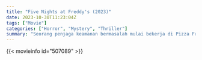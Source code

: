 ```yaml
---
title: "Five Nights at Freddy's (2023)"
date: 2023-10-30T11:23:04Z
tags: ["Movie"]
categories: ["Horror", "Mystery", "Thriller"]
summary: "Seorang penjaga keamanan bermasalah mulai bekerja di Pizza Freddy Fazbear. Pada malam pertamanya bekerja, dia menyadari bahwa shift malam tidak akan mudah untuk dilalui. Sebentar lagi dia akan mengungkap apa yang sebenarnya terjadi di rumah Freddy."
---
```


<mux-player stream-type="on-demand"
src="https://kp3d-my.sharepoint.com/personal/ryoo_kp3d_onmicrosoft_com/_layouts/15/download.aspx?share=EXLDQkKm80lBvPRpSJofH7cBezEW_5KaJT0XqTeyHZj_sw" prefer-playback="mse" controls>

</mux-player>


{{< movieinfo id="507089" >}}

<script src="https://cdn.jsdelivr.net/npm/@mux/mux-player"></script>

 <script type="application/ld+json ">
{
"@context": "https://schema.org/",
"@type": "VideoObject",
"name": "Five Nights at Freddy's (2023)",
"contentUrl": "https://stream.mux.com/FaAirb6yonV7djW5JlM1q301lkStHGhrogx028veb01rec.m3u8",
"thumbnailUrl": "https://www.themoviedb.org/t/p/original/dP6aTajnmITTfipJdb1I66WCMlS.jpg?width=314&fit_mode=preserve&time=25",
"uploadDate": "2023-10-30T11:23:04Z",
}

</script>